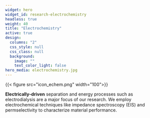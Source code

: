 ```yaml
---
widget: hero
widget_id: research-electrochemistry
headless: true
weight: 40
title: "Electrochemistry"
active: true
design:
  columns: "2"
  css_style: null
  css_class: null
  background:
    image: ""
    text_color_light: false
hero_media: electrochemistry.jpg
---
```

{{< figure src="icon_echem.png" width="100">}}

**Electrically-driven** separation and energy processes such as electrodialysis are
a major focus of our research. We employ electrochemical techniques like impedance
spectroscopy (EIS) and permselectivity to characterize material performance.